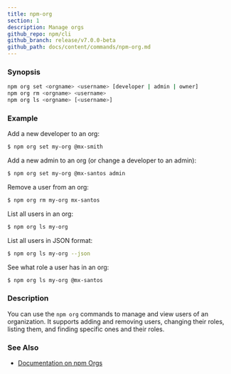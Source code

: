 ```yaml
---
title: npm-org
section: 1
description: Manage orgs
github_repo: npm/cli
github_branch: release/v7.0.0-beta
github_path: docs/content/commands/npm-org.md
---
```


### Synopsis

```bash
npm org set <orgname> <username> [developer | admin | owner]
npm org rm <orgname> <username>
npm org ls <orgname> [<username>]
```

### Example

Add a new developer to an org:

```bash
$ npm org set my-org @mx-smith
```

Add a new admin to an org (or change a developer to an admin):

```bash
$ npm org set my-org @mx-santos admin
```

Remove a user from an org:

```bash
$ npm org rm my-org mx-santos
```

List all users in an org:

```bash
$ npm org ls my-org
```

List all users in JSON format:

```bash
$ npm org ls my-org --json
```

See what role a user has in an org:

```bash
$ npm org ls my-org @mx-santos
```

### Description

You can use the `npm org` commands to manage and view users of an organization.
It supports adding and removing users, changing their roles, listing them, and
finding specific ones and their roles.

### See Also

* [Documentation on npm Orgs](https://docs.npmjs.com/orgs/)
